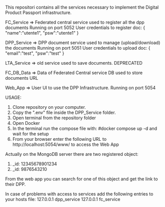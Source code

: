 This repositori contains all the services necessary to implement the Digital Product Passport infrastructure.

FC_Service => Federated central service used to register all the dpp documents
              Running on port 5052
              User credentials to register doc:
              {
                  "name":"utente1",
                  "psw":"utente1"
              }
              

DPP_Service => DPP document service used to manage (upload/download) the documents
               Running on port 5051
               User credentials to upload doc:
               {
                  "email":"test",
                  "psw":"test"
               }


LTA_Service => old service used to save documents. DEPRECATED

FC_DB_Data => Data of Federated Central service DB used to store documents URL

Web_App => User UI to use the DPP Infrastructure.
          Running on port 5054


USAGE:

1) Clone repository on your computer.
2) Copy the ".env" file inside the DPP_Service folder.
3) Open terminal from the repository folder
4) Open Docker
5) In the terminal run the compose file with:
    #docker compose up -d
   and wait for the setup
6) From your browser enter the following URL to http://localhost:5054/www/ to access the Web App

Actually on the MongoDB server there are two registered object: 
1) _id: 12345678901234
2) _id: 9876543210

From the web app you can search for one of this object and get the link to their DPP.

In case of problems with access to services add the following entries to your hosts file:
127.0.0.1     dpp_service
127.0.0.1     fc_service
      
